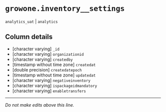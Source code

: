 # `growone.inventory__settings`
`analytics_uat` | `analytics`

## Column details
* [character varying] `_id`
* [character varying] `organizationid`
* [character varying] `createdby`
* [timestamp without time zone] `createdat`
* [double precision] `createdatepoch`
* [timestamp without time zone] `updatedat`
* [character varying] `negativeinventory`
* [character varying] `ispackageidmandatory`
* [character varying] `enabletransfers`

-------------------------------------------------------------------------------
*Do not make edits above this line.*
